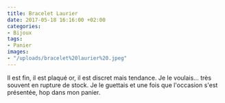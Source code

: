 ```yaml
---
title: Bracelet Laurier
date: 2017-05-18 16:16:00 +02:00
categories:
- Bijoux
tags:
- Panier
images:
- "/uploads/bracelet%20laurier%20.jpeg"
---
```


Il est fin, il est plaqué or, il est discret mais tendance. Je le voulais... très souvent en rupture de stock. Je le guettais et une fois que l'occasion s'est présentée, hop dans mon panier.
